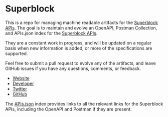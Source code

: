 # SuperblockThis is a repo for managing machine readable artifacts for the [Superblock APIs](https://pushover.net). The goal is to maintain and evolve an OpenAPI, Postman Collection, and APIs.json index for the [Superblock APIs](https://pushover.net).They are a constant work in progress, and will be updated on a regular basis when new information is added, or more of the specifications are supported.Feel free to submit a pull request to evolve any of the artifacts, and leave GitHub issues if you have any questions, comments, or feedback.- [Website](https://pushover.net)- [Developer](https://pushover.net)- [Twitter](https://twitter.com/superblock)- [GitHub](https://github.com/pushover)The [APIs.json](https://github.com/api-evangelist/superblock/blob/master/apis.json) index provides links to all the relevant links for the Superblock APIs, including the OpenAPI and Postman if they are present.